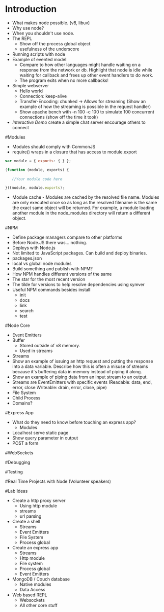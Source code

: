 # Introduction
- What makes node possible. (v8, libuv)
- Why use node?
- When you shouldn't use node.
- The REPL
	- Show off the process global object
   - usefulness of the underscore 
- Running scripts with node
- Example of evented model
	- Compare to how other languages might handle waiting on a response from the network or db. Highlight that node is idle while waiting for callback and frees up other event handlers to do work.
	- The program exits when no more callbacks!
- Simple webserver
	- Hello world
	- Connection: keep-alive
	- Transfer-Encoding: chunked -> Allows for streaming (Show an example of how the streaming is possible in the request handler)
	- Show apache bench with -n 100 -c 100 to simulate 100 concurrent connections (show off the time it took)
- *Interactive Demo* create a simple chat server encourage others to connect

#Modules 
- Modules should comply with CommonJS
- require() wraps in a closure that has access to module.export

```JavaScript
var module = { exports: { } };

(function (module, exports) {
   
   //Your module code here

})(module, module.exports);

```

- Module cache - Modules are cached by the resolved file name. Modules are only executed once so as long as the resolved filename is the same the exact same object will be returned. For example, a module loading another module in the node_modules directory will return a different object. 

#NPM
- Define package managers compare to other platforms
- Before Node.JS there was... nothing.
- Deploys with Node.js
- Not limited to JavaScript packages. Can build and deploy binaries.
- packages.json
- local vs global node modules
- Build something and publish with NPM?
- How NPM handles different versions of the same 
- The star for the most recent version
- The tilde for versions to help resolve dependencies using symver
- Useful NPM commands besides install
  - init
  - docs
  - link
  - search
  - test

#Node Core
- Event Emitters
- Buffer
  - Stored outside of v8 memory.
  - Used in streams
- Streams
- Show an example of issuing an http request and putting the response into a data variable. Describe how this is often a misuse of streams because it's buffering data in memory instead of piping it along.
- Show an example of piping data from an input stream to an output.
- Streams are EventEmitters with specific events  (Readable: data, end, error, close Writeable: drain, error, close, pipe)
- File System
- Child Process
- Domains?

#Express App
- What do they need to know before touching an express app?
  - Modules
- Localhost serve static page
- Show query parameter in output
- POST a form

#WebSockets

#Debugging

#Testing

#Real Time Projects with Node (Volunteer speakers)

#Lab Ideas
- Create a http proxy server
  - Using http module
  - streams
  - url parsing
- Create a shell
  - Streams
  - Event Emitters
  - File System
  - Process global
- Create an express app
  - Streams
  - Http module
  - File system
  - Process global
  - Event Emitters
- MongoDB / Couch database 
  - Native modules
  - Data Access
- Web based REPL
  - Websockets
  - All other core stuff
